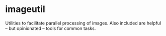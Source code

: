 # imageutil

Utilities to facilitate parallel processing of images. Also included are helpful – but opinionated – tools for common tasks.
